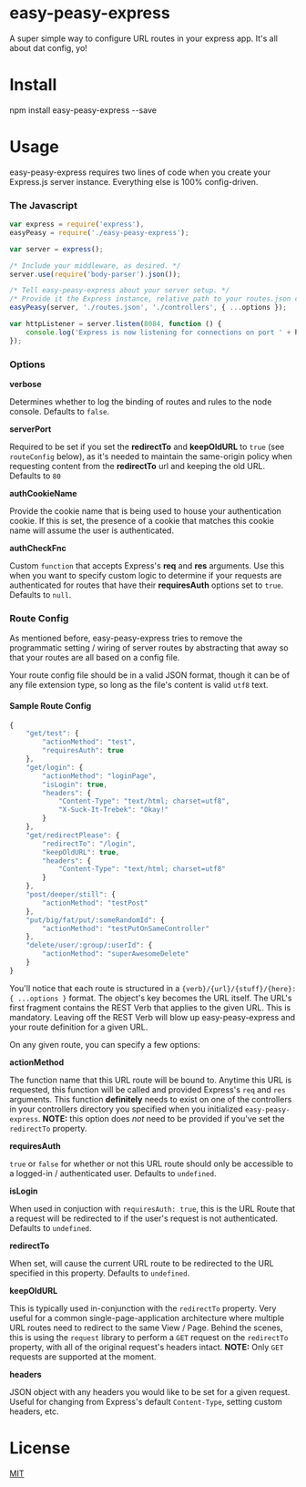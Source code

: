 # easy-peasy-express
A super simple way to configure URL routes in your express app. It's all about dat config, yo!

# Install
npm install easy-peasy-express --save

# Usage
easy-peasy-express requires two lines of code when you create your Express.js server instance. Everything else is 100% config-driven.

### The Javascript

```javascript
var express = require('express'),
easyPeasy = require('./easy-peasy-express');

var server = express();

/* Include your middleware, as desired. */
server.use(require('body-parser').json());

/* Tell easy-peasy-express about your server setup. */
/* Provide it the Express instance, relative path to your routes.json config, relative path to your controllers folder, and a JSON object with options. */
easyPeasy(server, './routes.json', './controllers', { ...options });

var httpListener = server.listen(8084, function () {
    console.log('Express is now listening for connections on port ' + httpListener.address().port);
});

```

### Options

**verbose**

Determines whether to log the binding of routes and rules to the node console. Defaults to ``false``.

**serverPort**

Required to be set if you set the **redirectTo** and **keepOldURL** to ``true`` (see ``routeConfig`` below), as it's needed to maintain the same-origin policy when requesting content from the **redirectTo** url and keeping the old URL. Defaults to ``80``

**authCookieName**

Provide the cookie name that is being used to house your authentication cookie. If this is set, the presence of a cookie that matches this cookie name will assume the user is authenticated.


**authCheckFnc**

Custom ``function`` that accepts Express's **req** and **res** arguments. Use this when you want to specify custom logic to determine if your requests are authenticated for routes that have their **requiresAuth** options set to ``true``. Defaults to ``null``.

### Route Config
As mentioned before, easy-peasy-express tries to remove the programmatic setting / wiring of server routes by abstracting that away so that your routes are all based on a config file.

Your route config file should be in a valid JSON format, though it can be of any file extension type, so long as the file's content is valid ``utf8`` text.

#### Sample Route Config
```javascript
{
	"get/test": {
        "actionMethod": "test",
        "requiresAuth": true
    },
    "get/login": {
        "actionMethod": "loginPage",
        "isLogin": true,
        "headers": {
            "Content-Type": "text/html; charset=utf8",
            "X-Suck-It-Trebek": "Okay!"
        }
    },
    "get/redirectPlease": {
        "redirectTo": "/login",
        "keepOldURL": true,
        "headers": {
            "Content-Type": "text/html; charset=utf8"
        }
    },
    "post/deeper/still": {
        "actionMethod": "testPost"
    },
    "put/big/fat/put/:someRandomId": {
        "actionMethod": "testPutOnSameController"
    },
    "delete/user/:group/:userId": {
        "actionMethod": "superAwesomeDelete"
    }
}
```

You'll notice that each route is structured in a ``{verb}/{url}/{stuff}/{here}: { ...options }`` format. The object's key becomes the URL itself. The URL's first fragment contains the REST Verb that applies to the given URL. This is mandatory. Leaving off the REST Verb will blow up easy-peasy-express and your route definition for a given URL.

On any given route, you can specify a few options:

**actionMethod**

The function name that this URL route will be bound to. Anytime this URL is requested, this function will be called and provided Express's ``req`` and ``res`` arguments. This function **definitely** needs to exist on one of the controllers in your controllers directory you specified when you initialized ``easy-peasy-express``. **NOTE:** this option does *not* need to be provided if you've set the ``redirectTo`` property.

**requiresAuth**

``true``  or ``false`` for whether or not this URL route should only be accessible to a logged-in / authenticated user. Defaults to ``undefined``.

**isLogin**

When used in conjuction with ``requiresAuth: true``, this is the URL Route that a request will be redirected to if the user's request is not authenticated. Defaults to ``undefined``.

**redirectTo**

When set, will cause the current URL route to be redirected to the URL specified in this property. Defaults to ``undefined``.

**keepOldURL**

This is typically used in-conjunction with the ``redirectTo`` property. Very useful for a common single-page-application architecture where multiple URL routes need to redirect to the same View / Page.
Behind the scenes, this is using the ``request`` library to perform a ``GET`` request on the ``redirectTo`` property, with all of the original request's headers intact. **NOTE:** Only ``GET`` requests are supported at the moment.

**headers**

JSON object with any headers you would like to be set for a given request. Useful for changing from Express's default ``Content-Type``, setting custom headers, etc.


# License
[MIT](https://github.com/expressjs/express/blob/master/LICENSE)

